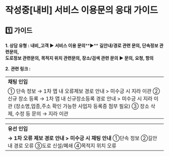 # 작성중[내비] 서비스 이용문의 응대 가이드

**1️⃣ 가이드**
-----------

**1. 상담 유형 : 내비\_고객 ▶ 서비스 이용 문의****▶** **길안내/경로 관련 문의, 단속정보 관련문의,   
도로정보 관련문의, 목적지 위치 관련문의, 장소/검색 관련 문의 ▶ 문의, 요청, 항의**

**2.** **관련 링크 :**

|  |
| --- |
| **채팅 인입** |
| ① 단속 정보 → 1차 앱 내 오류제보 경로 안내 > 미수긍 시 지라 이관  ② 신규 장소 등록 → 1차 앱 내 신규장소등록 경로 안내 > 미수긍 시 지라 이관 (장소명,업종,주소 확인 가능한 사업자 등록증 첨부 필요)  ③ 장소 삭제, 수정 등 문의 → 지라 이관 |

|  |
| --- |
| **유선 인입** |
| **→ 1차 오류 제보 경로 안내 > 미수긍 시 채팅 안내**  ①단속 정보  ②길안내 경로 오류  ③도로 신설/폐쇄  ④목적지 위치 오류 |